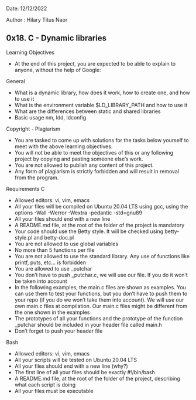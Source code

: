 Date: 12/12/2022

Author : Hilary Titus Naor

0x18. C - Dynamic libraries
-----------------------------------------------------------------------------

Learning Objectives
* At the end of this project, you are expected to be able to explain
  to anyone, without the help of Google:

General
* What is a dynamic library, how does it work, how to create one, 
  and how to use it
* What is the environment variable $LD_LIBRARY_PATH and how to use it
* What are the differences between static and shared libraries
* Basic usage nm, ldd, ldconfig

Copyright - Plagiarism
* You are tasked to come up with solutions for the tasks below 
  yourself to meet with the above learning objectives.
* You will not be able to meet the objectives of this or any 
  following project by copying and pasting someone else’s work.
* You are not allowed to publish any content of this project.
* Any form of plagiarism is strictly forbidden and will result 
  in removal from the program.

Requirements
C
* Allowed editors: vi, vim, emacs
* All your files will be compiled on Ubuntu 20.04 LTS using gcc,
  using the options -Wall -Werror -Wextra -pedantic -std=gnu89
* All your files should end with a new line
* A README.md file, at the root of the folder of the project is 
  mandatory
* Your code should use the Betty style. It will be checked using 
  betty-style.pl and betty-doc.pl
* You are not allowed to use global variables
* No more than 5 functions per file
* You are not allowed to use the standard library. Any use of
  functions like printf, puts, etc… is forbidden
* You are allowed to use _putchar
* You don’t have to push _putchar.c, we will use our file. 
  If you do it won’t be taken into account
* In the following examples, the main.c files are shown as examples. 
  You can use them to test your functions, but you don’t have to push
  them to your repo (if you do we won’t take them into account). 
  We will use our own main.c files at compilation. Our main.c files 
  might be different from the one shown in the examples
* The prototypes of all your functions and the prototype of the 
  function _putchar should be included in your header file called main.h
* Don’t forget to push your header file

Bash
* Allowed editors: vi, vim, emacs
* All your scripts will be tested on Ubuntu 20.04 LTS
* All your files should end with a new line (why?)
* The first line of all your files should be exactly #!/bin/bash
* A README.md file, at the root of the folder of the project,
  describing what each script is doing
* All your files must be executable
